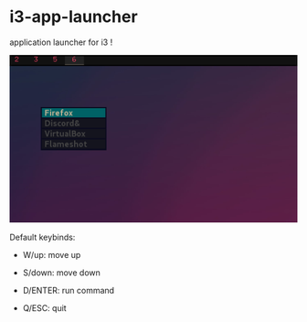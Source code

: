 # i3-app-launcher
application launcher for i3 !

![](https://raw.githubusercontent.com/331uw13/i3-app-launcher/main/img.png)

Default keybinds:

- W/up: move up

- S/down: move down

- D/ENTER: run command

- Q/ESC: quit
